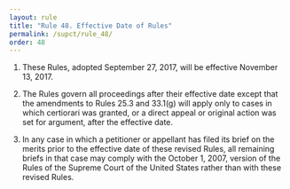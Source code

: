 ```yaml
---
layout: rule
title: "Rule 48. Effective Date of Rules"
permalink: /supct/rule_48/
order: 48
---
```


1. These Rules, adopted September 27, 2017, will be effec­tive November 13, 2017.


2. The Rules govern all proceedings after their effective date except that the amendments to Rules 25.3 and 33.1(g) will apply only to cases in which certiorari was granted, or a direct appeal or original action was set for argument, after the effective date.


3. In any case in which a petitioner or appellant has filed its brief on the merits prior to the effective date of these revised Rules, all remaining briefs in that case may comply with the October 1, 2007, version of the Rules of the Supreme Court of the United States rather than with these revised Rules.

